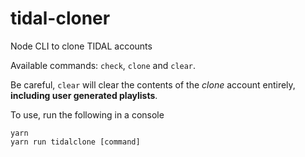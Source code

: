 # tidal-cloner

Node CLI to clone TIDAL accounts

Available commands: `check`, `clone` and `clear`.

Be careful, `clear` will clear the contents of the *clone* account entirely, **including user generated playlists**.

To use, run the following in a console

```
yarn
yarn run tidalclone [command]
```
